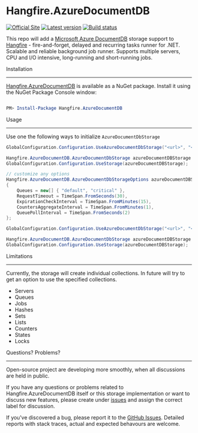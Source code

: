 # Hangfire.AzureDocumentDB

[![Official Site](https://img.shields.io/badge/site-hangfire.io-blue.svg)](http://hangfire.io)
[![Latest version](https://img.shields.io/nuget/vpre/Hangfire.AzureDocumentDB.svg)](https://www.nuget.org/packages/Hangfire.AzureDocumentDB)
[![Build status](https://ci.appveyor.com/api/projects/status/uvxh94dhxcokga47?svg=true)](https://ci.appveyor.com/project/imranmomin/hangfire-azuredocumentdb)

This repo will add a [Microsoft Azure DocumentDB](https://azure.microsoft.com/en-ca/services/documentdb) storage support to [Hangfire](http://hangfire.io) - fire-and-forget, delayed and recurring tasks runner for .NET. Scalable and reliable background job runner. Supports multiple servers, CPU and I/O intensive, long-running and short-running jobs.

Installation

-------------

[Hangfire.AzureDocumentDB](https://www.nuget.org/packages/Hangfire.AzureDocumentDB) is available as a NuGet package. Install it using the NuGet Package Console window:

```powershell

PM> Install-Package Hangfire.AzureDocumentDB
```

Usage

-------------

Use one the following ways to initialize `AzureDocumentDbStorage`

```csharp
GlobalConfiguration.Configuration.UseAzureDocumentDbStorage("<url>", "<authSecret>", "<databaseName>");

Hangfire.AzureDocumentDB.AzureDocumentDbStorage azureDocumentDBStorage = new Hangfire.AzureDocumentDB.AzureDocumentDbStorage("<url>", "<authSecret>", "<databaseName>");
GlobalConfiguration.Configuration.UseStorage(azureDocumentDBStorage);
```

```csharp
// customize any options
Hangfire.AzureDocumentDB.AzureDocumentDbStorageOptions azureDocumentDBStorageOptions = new Hangfire.AzureDocumentDB.AzureDocumentDbStorageOptions
{
    Queues = new[] { "default", "critical" },
    RequestTimeout = TimeSpan.FromSeconds(30),
    ExpirationCheckInterval = TimeSpan.FromMinutes(15),
    CountersAggregateInterval = TimeSpan.FromMinutes(1),
    QueuePollInterval = TimeSpan.FromSeconds(2)
};

GlobalConfiguration.Configuration.UseAzureDocumentDbStorage("<url>", "<authSecret>", "<databaseName>", azureDocumentDBStorageOptions);

Hangfire.AzureDocumentDB.AzureDocumentDbStorage azureDocumentDBStorage = new Hangfire.AzureDocumentDB.AzureDocumentDbStorage("<url>", "<authSecret>", "<databaseName>", azureDocumentDBStorageOptions);
GlobalConfiguration.Configuration.UseStorage(azureDocumentDBStorage);
```

Limitations

-------------

Currently, the storage will create individual collections. In future will try to get an option to use the specified collections.

* Servers
* Queues
* Jobs
* Hashes
* Sets
* Lists
* Counters
* States
* Locks

Questions? Problems?

-------------

Open-source project are developing more smoothly, when all discussions are held in public.

If you have any questions or problems related to Hangfire.AzureDocumentDB itself or this storage implementation or want to discuss new features, please create under [issues](https://github.com/imranmomin/Hangfire.AzureDocumentDB/issues/new) and assign the correct label for discussion. 

If you've discovered a bug, please report it to the [GitHub Issues](https://github.com/imranmomin/Hangfire.AzureDocumentDB/pulls). Detailed reports with stack traces, actual and expected behavours are welcome.